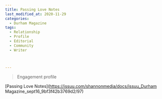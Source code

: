 ```yaml
---
title: Passing Love Notes
last_modified_at: 2020-11-29
categories:
  - Durham Magazine
tags:
  - Relationship
  - Profile
  - Editorial 
  - Community
  - Writer



---
```


> Engagement profile

[Passing Love Notes](https://issuu.com/shannonmedia/docs/issuu_Durham Magazine_sept16_9bf3f42b3769d2/97)
